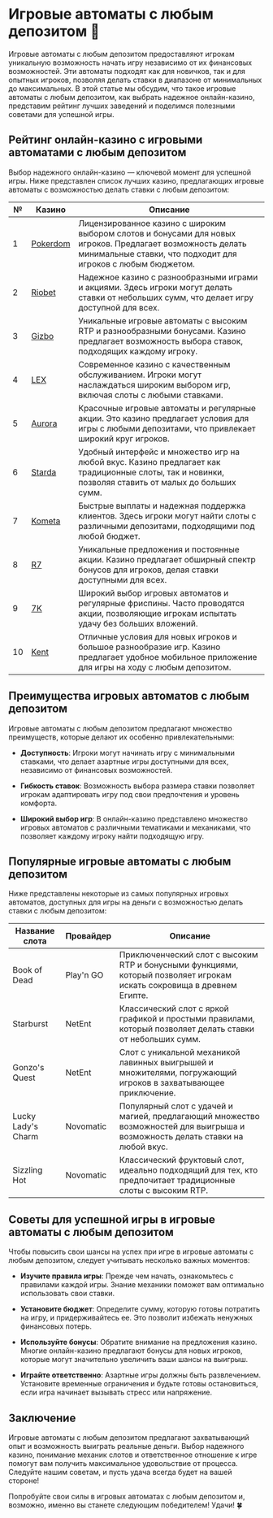 # Игровые автоматы с любым депозитом 🎰

Игровые автоматы с любым депозитом предоставляют игрокам уникальную возможность начать игру независимо от их финансовых возможностей. Эти автоматы подходят как для новичков, так и для опытных игроков, позволяя делать ставки в диапазоне от минимальных до максимальных. В этой статье мы обсудим, что такое игровые автоматы с любым депозитом, как выбрать надежное онлайн-казино, представим рейтинг лучших заведений и поделимся полезными советами для успешной игры.

## Рейтинг онлайн-казино с игровыми автоматами с любым депозитом

Выбор надежного онлайн-казино — ключевой момент для успешной игры. Ниже представлен список лучших казино, предлагающих игровые автоматы с возможностью делать ставки с любым депозитом:

| №  | Казино        | Описание                                                     |
|----|---------------|--------------------------------------------------------------|
| 1  | [Pokerdom](https://brandplay.link/4k77v2yx)   | Лицензированное казино с широким выбором слотов и бонусами для новых игроков. Предлагает возможность делать минимальные ставки, что подходит для игроков с любым бюджетом.    |
| 2  | [Riobet](https://brandplay.link/7xBLTPyj)      | Надежное казино с разнообразными играми и акциями. Здесь игроки могут делать ставки от небольших сумм, что делает игру доступной для всех.      |
| 3  | [Gizbo](https://brandplay.link/bprXw4YV)       | Уникальные игровые автоматы с высоким RTP и разнообразными бонусами. Казино предлагает возможность выбора ставок, подходящих каждому игроку.                         |
| 4  | [LEX](https://brandplay.link/zW4hdDFV)         | Современное казино с качественным обслуживанием. Игроки могут наслаждаться широким выбором игр, включая слоты с любыми ставками.         |
| 5  | [Aurora](https://10trafic-stat2.com/click/668546556bcc6313411604bd/6766/13032/subaccount) | Красочные игровые автоматы и регулярные акции. Это казино предлагает условия для игры с любыми депозитами, что привлекает широкий круг игроков.              |
| 6  | [Starda](https://brandplay.link/fB7xwRFL)      | Удобный интерфейс и множество игр на любой вкус. Казино предлагает как традиционные слоты, так и новинки, позволяя ставить от малых до больших сумм.          |
| 7  | [Kometa](https://brandplay.link/8ZymQJV8)      | Быстрые выплаты и надежная поддержка клиентов. Здесь игроки могут найти слоты с различными депозитами, подходящими под любой бюджет.             |
| 8  | [R7](https://brandplay.link/bMd3Yjsw)          | Уникальные предложения и постоянные акции. Казино предлагает обширный спектр бонусов для игроков, делая ставки доступными для всех.                 |
| 9  | [7K](https://brandplay.link/BvQyFShp)          | Широкий выбор игровых автоматов и регулярные фриспины. Часто проводятся акции, позволяющие игрокам испытать удачу без больших вложений.               |
| 10 | [Kent](https://brandplay.link/Fv2WP3js)        | Отличные условия для новых игроков и большое разнообразие игр. Казино предлагает удобное мобильное приложение для игры на ходу с любым депозитом.          |

## Преимущества игровых автоматов с любым депозитом

Игровые автоматы с любым депозитом предлагают множество преимуществ, которые делают их особенно привлекательными:

- **Доступность**: Игроки могут начинать игру с минимальными ставками, что делает азартные игры доступными для всех, независимо от финансовых возможностей.

- **Гибкость ставок**: Возможность выбора размера ставки позволяет игрокам адаптировать игру под свои предпочтения и уровень комфорта.

- **Широкий выбор игр**: В онлайн-казино представлено множество игровых автоматов с различными тематиками и механиками, что позволяет каждому игроку найти подходящую игру.

## Популярные игровые автоматы с любым депозитом

Ниже представлены некоторые из самых популярных игровых автоматов, доступных для игры на деньги с возможностью делать ставки с любым депозитом:

| Название слота     | Провайдер        | Описание                                                     |
|--------------------|------------------|--------------------------------------------------------------|
| Book of Dead       | Play'n GO         | Приключенческий слот с высоким RTP и бонусными функциями, который позволяет игрокам искать сокровища в древнем Египте.    |
| Starburst          | NetEnt            | Классический слот с яркой графикой и простыми правилами, который позволяет делать ставки от небольших сумм.     |
| Gonzo's Quest      | NetEnt            | Слот с уникальной механикой лавинных выигрышей и множителями, погружающий игроков в захватывающее приключение. |
| Lucky Lady's Charm | Novomatic         | Популярный слот с удачей и магией, предлагающий множество возможностей для выигрыша и возможность делать ставки на любой вкус.    |
| Sizzling Hot       | Novomatic         | Классический фруктовый слот, идеально подходящий для тех, кто предпочитает традиционные слоты с высоким RTP. |

## Советы для успешной игры в игровые автоматы с любым депозитом

Чтобы повысить свои шансы на успех при игре в игровые автоматы с любым депозитом, следует учитывать несколько важных моментов:

- **Изучите правила игры**: Прежде чем начать, ознакомьтесь с правилами каждой игры. Знание механики поможет вам оптимально использовать свои ставки.

- **Установите бюджет**: Определите сумму, которую готовы потратить на игру, и придерживайтесь ее. Это позволит избежать ненужных финансовых потерь.

- **Используйте бонусы**: Обратите внимание на предложения казино. Многие онлайн-казино предлагают бонусы для новых игроков, которые могут значительно увеличить ваши шансы на выигрыш.

- **Играйте ответственно**: Азартные игры должны быть развлечением. Установите временные ограничения и будьте готовы остановиться, если игра начинает вызывать стресс или напряжение.

## Заключение

Игровые автоматы с любым депозитом предлагают захватывающий опыт и возможность выиграть реальные деньги. Выбор надежного казино, понимание механик слотов и ответственное отношение к игре помогут вам получить максимальное удовольствие от процесса. Следуйте нашим советам, и пусть удача всегда будет на вашей стороне!

Попробуйте свои силы в игровых автоматах с любым депозитом и, возможно, именно вы станете следующим победителем! Удачи! 🍀
